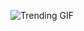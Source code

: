 
<!-- GIF_SECTION -->
![Trending GIF](https://media0.giphy.com/media/v1.Y2lkPThiYjIxNzcydmU0amltamVqMGprMWo1MGJjbm1zN2g1NzNmZ3lyYTd5ZGh6YW1hbyZlcD12MV9naWZzX3NlYXJjaCZjdD1n/WQxhrCs2cHuyA/giphy.gif)
<!-- END_GIF_SECTION -->
